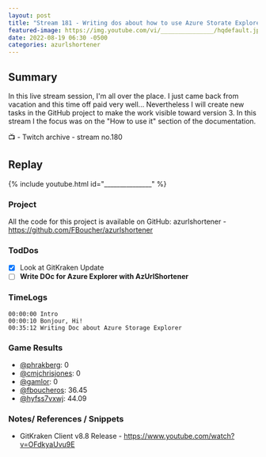 ```yaml
---
layout: post
title: "Stream 181 - Writing dos about how to use Azure Storate Explorer with AzUrlShortener"
featured-image: https://img.youtube.com/vi/_______________/hqdefault.jpg
date: 2022-08-19 06:30 -0500
categories: azurlshortener
---
```


## Summary

In this live stream session, I'm all over the place. I just came back from vacation and this time off paid very well... Nevertheless I will create new tasks in the GitHub project to make the work visible toward version 3. In this stream I the focus was on the "How to use it" section of the documentation. 

📺 - Twitch archive - stream no.180

## Replay

{% include youtube.html id="_______________" %}
<br/><!--more-->

### Project

All the code for this project is available on GitHub: azurlshortener - https://github.com/FBoucher/azurlshortener

### TodDos

- [X] Look at GitKraken Update
- [ ] **Write DOc for Azure Explorer with AzUrlShortener**

### TimeLogs

    00:00:00 Intro
    00:00:10 Bonjour, Hi!
    00:35:12 Writing Doc about Azure Storage Explorer

### Game Results

- [@phrakberg](https://www.twitch.tv/phrakberg): 0
- [@cmjchrisjones](https://www.twitch.tv/cmjchrisjones): 0
- [@gamlor](https://www.twitch.tv/gamlor): 0
- [@fboucheros](https://www.twitch.tv/fboucheros): 36.45
- [@hyfss7vxwj](https://www.twitch.tv/hyfss7vxwj): 44.09

### Notes/ References / Snippets

- GitKraken Client v8.8 Release - https://www.youtube.com/watch?v=OFdkyaUvu9E
